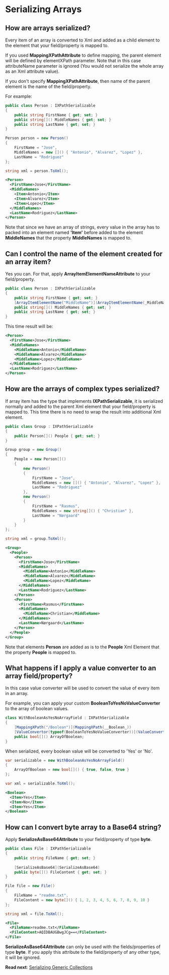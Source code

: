 # Serializing Arrays

## How are arrays serialized?

Every item of an array is converted to Xml and added as a child element to the element that your field/property is mapped to.

If you used **MappingXPathAttribute** to define mapping, the parent element will be defined by elementXPath parameter. Note that in this case attributeName parameter is ignored (You would not serialize the whole array as an Xml attribute value).

If you don't specify **MappingXPathAttribute**, then name of the parent element is the name of the field/property.

For example:

```csharp
public class Person : IXPathSerializable
{
	public string FirstName { get; set; }
	public string[]() MiddleNames { get; set; }
	public string LastName { get; set; }
}
```

```csharp
Person person = new Person()
{
	FirstName = "Jose",
	MiddleNames = new []() { "Antonio", "Alvarez", "Lopez" },
	LastName = "Rodriguez"
};

string xml = person.ToXml();
```

```xml
<Person>
  <FirstName>Jose</FirstName>
  <MiddleNames>
    <Item>Antonio</Item>
    <Item>Alvarez</Item>
    <Item>Lopez</Item>
  </MiddleNames>
  <LastName>Rodriguez</LastName>
</Person>
```

Note that since we have an array of strings, every value in the array has to packed into an element named **'Item'** before added to the element **MiddleNames** that the property **MiddleNames** is mapped to.

## Can I control the name of the element created for an array item?

Yes you can. For that, apply **ArrayItemElementNameAttribute** to your field/property.

```csharp
public class Person : IXPathSerializable
{
	public string FirstName { get; set; }
	[ArrayItemElementName("MiddleName")](ArrayItemElementName(_MiddleName_))
	public string[]() MiddleNames { get; set; }
	public string LastName { get; set; }
}
```

This time result will be:

```xml
<Person>
  <FirstName>Jose</FirstName>
  <MiddleNames>
    <MiddleName>Antonio</MiddleName>
    <MiddleName>Alvarez</MiddleName>
    <MiddleName>Lopez</MiddleName>
  </MiddleNames>
  <LastName>Rodriguez</LastName>
</Person>
```

## How are the arrays of complex types serialized?

If array item has the type that implements **IXPathSerializable**, it is serialized normally and added to the parent Xml element that your field/property is mapped to. This time there is no need to wrap the result into additional Xml element.

```csharp
public class Group : IXPathSerializable
{
	public Person[]() People { get; set; }
}
```

```csharp
Group group = new Group()
{
	People = new Person[]() 
	{
		new Person()
		{
			FirstName = "Jose",
			MiddleNames = new []() { "Antonio", "Alvarez", "Lopez" },
			LastName = "Rodriguez"
		},
		new Person()
		{
			FirstName = "Rasmus",
			MiddleNames = new string[]() { "Christian" },
			LastName = "Nørgaard"
		}
	}
};

string xml = group.ToXml();
```

```xml
<Group>
  <People>
    <Person>
      <FirstName>Jose</FirstName>
      <MiddleNames>
        <MiddleName>Antonio</MiddleName>
        <MiddleName>Alvarez</MiddleName>
        <MiddleName>Lopez</MiddleName>
      </MiddleNames>
      <LastName>Rodriguez</LastName>
    </Person>
    <Person>
      <FirstName>Rasmus</FirstName>
      <MiddleNames>
        <MiddleName>Christian</MiddleName>
      </MiddleNames>
      <LastName>Nørgaard</LastName>
    </Person>
  </People>
</Group>
```

Note that elements **Person** are added as is to the **People** Xml Element that the property **People** is mapped to.

## What happens if I apply a value converter to an array field/property?

In this case value converter will be used to convert the value of every item in an array.

For example, you can apply your custom **BooleanToYesNoValueConverter** to the array of boolean values.

```csharp
class WithBooleanAsYesNoArrayField : IXPathSerializable
{
	[MappingXPath("/Boolean")](MappingXPath(__Boolean_))
	[ValueConvertor(typeof(BooleanToYesNoValueConverter))](ValueConvertor(typeof(BooleanToYesNoValueConverter)))
	public bool[]() ArrayOfBoolean;
}
```

When serialized, every boolean value will be converted to 'Yes' or 'No'.

```csharp
var serializable = new WithBooleanAsYesNoArrayField()
{
	ArrayOfBoolean = new bool[]() { true, false, true }
};

var xml = serializable.ToXml();
```

```xml
<Boolean>
  <Item>Yes</Item>
  <Item>No</Item>
  <Item>Yes</Item>
</Boolean>
```

## How can I convert byte array to a Base64 string?

Apply **SerializeAsBase64Attribute** to your field/property of type **byte[]()**.

```csharp
public class File : IXPathSerializable
{
	public string FileName { get; set; }
	
	[SerializeAsBase64](SerializeAsBase64)
	public byte[]() FileContent { get; set; }
}
```

```csharp
File file = new File()
{
	FileName = "readme.txt",
	FileContent = new byte[]() { 1, 2, 3, 4, 5, 6, 7, 8, 9, 10 }
};

string xml = file.ToXml();
```

```xml
<File>
  <FileName>readme.txt</FileName>
  <FileContent>AQIDBAUGBwgJCg==</FileContent>
</File>
```

**SerializeAsBase64Attribute** can only be used with the fields/properties of type **byte[]()**. If you apply this attribute to the field/property of any other type, it will be ignored.

**Read next**: [Serializing Generic Collections](Serializing-Generic-Collections.md)